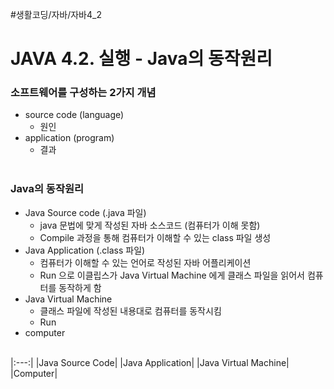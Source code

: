 #생활코딩/자바/자바4_2

# JAVA 4.2. 실행 - Java의 동작원리
### 소프트웨어를 구성하는 2가지 개념
- source code (language)
	- 원인
- application (program)
	- 결과
<br/><br/>

### Java의 동작원리
- Java Source code (.java 파일)
	- java 문법에 맞게 작성된 자바 소스코드 (컴퓨터가 이해 못함)
	- Compile 과정을 통해 컴퓨터가 이해할 수 있는 class 파일 생성
- Java Application (.class 파일)
	- 컴퓨터가 이해할 수 있는 언어로 작성된 자바 어플리케이션
	- Run 으로 이클립스가 Java Virtual Machine 에게 클래스 파일을 읽어서 컴퓨터를 동작하게 함
- Java Virtual Machine
	- 클래스 파일에 작성된 내용대로 컴퓨터를 동작시킴
	- Run
- computer

<br/>
|:---:|
|Java Source Code|
|Java Application|
|Java Virtual Machine|
|Computer|
